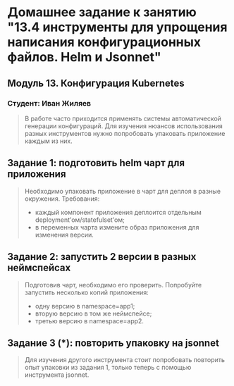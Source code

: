 # Домашнее задание к занятию "13.4 инструменты для упрощения написания конфигурационных файлов. Helm и Jsonnet"

## Модуль 13. Конфигурация Kubernetes

### Студент: Иван Жиляев

>В работе часто приходится применять системы автоматической генерации конфигураций. Для изучения нюансов использования разных инструментов нужно попробовать упаковать приложение каждым из них.

## Задание 1: подготовить helm чарт для приложения
>Необходимо упаковать приложение в чарт для деплоя в разные окружения. Требования:
>* каждый компонент приложения деплоится отдельным deployment’ом/statefulset’ом;
>* в переменных чарта измените образ приложения для изменения версии.

## Задание 2: запустить 2 версии в разных неймспейсах
>Подготовив чарт, необходимо его проверить. Попробуйте запустить несколько копий приложения:
>* одну версию в namespace=app1;
>* вторую версию в том же неймспейсе;
>* третью версию в namespace=app2.

## Задание 3 (*): повторить упаковку на jsonnet
>Для изучения другого инструмента стоит попробовать повторить опыт упаковки из задания 1, только теперь с помощью инструмента jsonnet.
